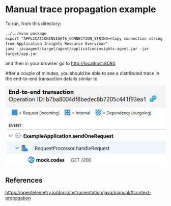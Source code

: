 # Manual trace propagation example

To run, from this directory:

```
../../mvnw package
export "APPLICATIONINSIGHTS_CONNECTION_STRING=<Copy connection string from Application Insights Resource Overview>"
java -javaagent:target/agent/applicationinsights-agent.jar -jar target/app.jar
```

and then in your browser go to <http://localhost:8080>.

After a couple of minutes, you should be able to see a distributed trace in the end-to-end
transaction details similar to

![End-to-end transaction details](e2e.png)

## References

https://opentelemetry.io/docs/instrumentation/java/manual/#context-propagation
